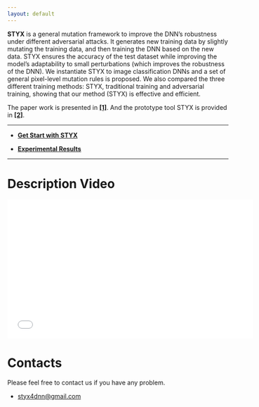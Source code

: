 ```yaml
---
layout: default
---
```


**STYX** is a general mutation framework to improve the DNN’s robustness under different adversarial attacks. It generates new training data by slightly mutating the training data, and then training the DNN based on the new data. STYX ensures the accuracy of the test dataset while improving the model’s adaptability to small perturbations (which improves the robustness of the DNN). We instantiate STYX to image classification DNNs and a set of general pixel-level mutation rules is proposed. We also compared the three different training methods: STYX, traditional training and adversarial training, showing that our method (STYX) is effective and efficient. 

The paper work is presented in [**[1]**](https://github.com/DNN-STYX/DNN-STYX.github.io/blob/master/styx-demo.pdf). And the prototype tool STYX is provided in [**[2]**](https://github.com/DNN-STYX/demo).

* * *

*   [**Get Start with STYX**](start)

*   [**Experimental Results**](experiment)

* * *


# [](#header-1)**Description Video**

<iframe width="560" height="315"
 src="./video/styx.mp4" frameborder="0" allowfullscreen>

 </iframe>

# [](#header-1)**Contacts**
Please feel free to contact us if you have any problem.

*   styx4dnn@gmail.com